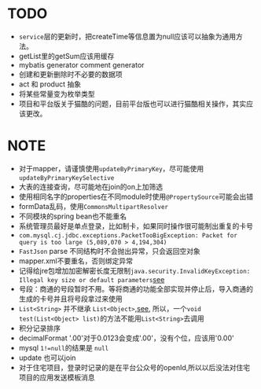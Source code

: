 # TODO
- `service`层的更新时，把createTime等信息置为null应该可以抽象为通用方法。
- getList里的getSum应该用缓存
- mybatis generator comment generator
- 创建和更新删除时不必要的数据项
- act 和 product 抽象
- 将某些常量变为枚举类型
- 项目和平台版关于猫酷的问题，目前平台版也可以进行猫酷相关操作，其实应该更改。

# NOTE
- 对于mapper，请谨慎使用`updateByPrimaryKey`，尽可能使用`updateByPrimaryKeySelective`
- 大表的连接查询，尽可能地在join的on上加筛选
- 使用相同名字的properties在不同module时使用`@PropertySource`可能会出错
- formData乱码，使用`CommonsMultipartResolver`
- 不同模块的spring bean也不能重名
- 系统管理员最好是单点登录，比如制卡，如果同时操作很可能制出重复的卡号
- `com.mysql.cj.jdbc.exceptions.PacketTooBigException: Packet for query is too large (5,089,070 > 4,194,304)`
- `FastJson` parse 不同结构时不会抛出异常，只会返回空对象
- mapper.xml不要重名，否则绑定异常
- 记得给jre包增加加密解密长度无限制`java.security.InvalidKeyException: Illegal key size or default parameters`[see](http://stackoverflow.com/questions/6481627/java-security-illegal-key-size-or-default-parameters/14237459)
- 号段：商通的号段暂时不用。等将商通的功能全部实现并停止后，导入商通的生成的卡号并且将号段拿过来使用
- `List<String>` 并不继承 `List<Object>`,[see](http://stackoverflow.com/questions/22144671/why-liststring-is-not-acceptable-as-listobject),
  所以，一个`void test(List<Object> list)`的方法不能用`List<String>`去调用
- 积分记录排序
- decimalFormat '.00'对于0.0123会变成'.00'，没有个位，应该用'0.00'
- mysql `1!=null`的结果是 `null`
- update 也可以join
- 对于住宅项目，登录时记录的是在平台公众号的openId,所以以后没法对住宅项目的应用发送模板消息